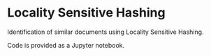 # Locality Sensitive Hashing
Identification of similar documents using Locality Sensitive Hashing.

Code is provided as a Jupyter notebook.
